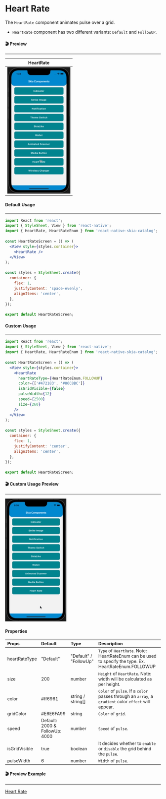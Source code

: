 # Heart Rate

The `HeartRate` component animates pulse over a grid.

- `HeartRate` component has two different variants: `Default` and `FollowUP`.

#### 🎬 Preview

---

|             HeartRate             |
| :-------------------------------: |
| ![alt tag](/assets/HeartRate.gif) |

#### Default Usage

---

```jsx
import React from 'react';
import { StyleSheet, View } from 'react-native';
import { HeartRate, HeartRateEnum } from 'react-native-skia-catalog';

const HeartRateScreen = () => (
  <View style={styles.container}>
    <HeartRate />
  </View>
);

const styles = StyleSheet.create({
  container: {
    flex: 1,
    justifyContent: 'space-evenly',
    alignItems: 'center',
  },
});

export default HeartRateScreen;
```

#### Custom Usage

---

```jsx
import React from 'react';
import { StyleSheet, View } from 'react-native';
import { HeartRate, HeartRateEnum } from 'react-native-skia-catalog';

const HeartRateScreen = () => (
  <View style={styles.container}>
    <HeartRate
      heartRateType={HeartRateEnum.FOLLOWUP}
      color={['#472183', '#86C8BC']}
      isGridVisible={false}
      pulseWidth={12}
      speed={2500}
      size={260}
    />
  </View>
);

const styles = StyleSheet.create({
  container: {
    flex: 1,
    justifyContent: 'center',
    alignItems: 'center',
  },
});

export default HeartRateScreen;
```

#### 🎬 Custom Usage Preview

---

![alt tag](/assets/CustomHeartRate.gif)

#### Properties

| Props         | Default                        | Type                   | Description                                                                                            |
| :------------ | :----------------------------- | :--------------------- | :----------------------------------------------------------------------------------------------------- |
| heartRateType | "Default"                      | "Default" / "FollowUp" | `Type` of `HeartRate`. Note: HeartRateEnum can be used to specify the type. Ex. HeartRateEnum.FOLLOWUP |
| size          | 200                            | number                 | `Height` of `HeartRate`. Note: width will be calculated as per height.                                 |
| color         | #ff6961                        | string / string[]      | `Color` of `pulse`. If a `color` passes through an `array`, a `gradient` color `effect` will appear.   |
| gridColor     | #E6E6FA99                      | string                 | `Color` of `grid`.                                                                                     |
| speed         | Default: 2000 & FollowUp: 4000 | number                 | `Speed` of `pulse`.                                                                                    |
| isGridVisible | true                           | boolean                | It decides whether to `enable` or `disable` the grid behind the `pulse`.                               |
| pulseWidth    | 6                              | number                 | `Width` of `pulse`.                                                                                    |

#### 🎬 Preview Example

---

[Heart Rate](/example/src/modules/HeartRate/HeartRateScreen.tsx)

